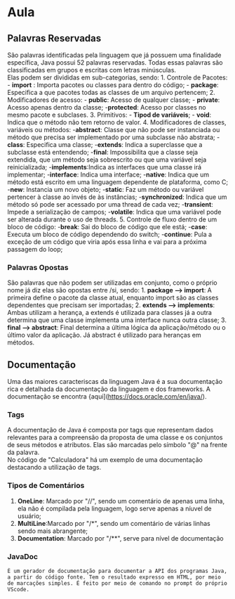 # Aula 

## Palavras Reservadas 

São palavras identificadas pela linguagem que já possuem uma finalidade específica, Java possui 52 palavras reservadas. Todas essas palavras são classificadas em grupos e escritas com letras minúsculas.  <br>
Elas podem ser divididas em sub-categorias, sendo: 
    1. Controle de Pacotes:
        - **import** : Importa pacotes ou classes para dentro do código; 
        - **package**: Especifica a que pacotes todas as classes de um arquivo pertencem; 
    2. Modificadores de acesso:
        - **public**: Acesso de qualquer classe; 
        - **private**: Acesso apenas dentro da classe;
        -**protected**: Acesso por classes no mesmo pacote e subclases. 
    3. Primitivos: 
        - **Tipod de variáveis**;
        - **void**: Indica que o método não tem retorno de valor. 
    4. Modificadores de classes, variáveis ou métodos: 
        -**abstract**: Classe que não pode ser instanciada ou método que precisa ser implementado por uma subclasse não abstrata;
        -**class**: Especifica uma classe;
        -**extends**: Indica a superclasse que a subclasse está entendendo;
        -**final**: Impossibilita que a classe seja extendida, que um método seja sobrescrito ou que uma variável seja reinicializada;
        -**implements**:Indica as interfaces que uma classe irá implementar;
        -**interface**: Indica uma interface; 
        -**native**: Indica que um método está escrito em uma linguagem dependente de plataforma, como C;
        -**new**: Instancia um novo objeto; 
        -**static**: Faz um método ou variável pertencer à classe ao invés de às instâncias;
        -**synchronized**: Indica que um método só pode ser acessado por uma thread de cada vez;
        -**transient**: Impede a serialização de campos; 
        -**volatile**: Indica que uma variável pode ser alterada durante o uso de threads.
    5. Controle de fluxo dentro de um bloco de código: 
        -**break**: Sai do bloco de código que ele está;
        -**case**: Executa um bloco de código dependendo do switch;
        -**continue**: Pula a exceção de um código que viria após essa linha e vai para a próxima passagem do loop; 

### Palavras Opostas
    
São palavras que não podem ser utilizadas em conjunto, como o próprio nome já diz elas são opostas entre /si, sendo:
    1. **package --> import**: A primeira define o pacote da classe atual, enquanto import são as classes dependentes que precisam ser importadas; 
    2. **extends --> implements**: Ambas utilizam a herança, a extends é utilizada para classes já a outra determina que uma classe implementa uma interface nunca outra classe;
    3. **final --> abstract**: Final determina a última lógica da aplicação/método ou o último valor da aplicação. Já abstract é utilizado para heranças em métodos. 

## Documentação

Uma das maiores caracteriscas da linguagem Java é a sua documentação rica e detalhada da documentação da linguagem e dos frameworks. A documentação se encontra {aqui](https://docs.oracle.com/en/java/). <br>

### Tags

A documentação de Java é composta por tags que representam dados relevantes para a compreensão da proposta de uma classe e os conjuntos de seus métodos e atributos. Elas são marcadas pelo símbolo "@" na frente da palavra. <br>
No código de "Calculadora" há um exemplo de uma documentação destacando a utilização de tags.<br>

### Tipos de Comentários

1. **OneLine**: Marcado por "//", sendo um comentário de apenas uma linha, ela não é compilada pela linguagem, logo serve apenas a níuvel de usuário;
2. **MultiLine**:Marcado por "/*", sendo um comentário de várias linhas sendo mais abrangente;
3. **Documentation**: Marcado por "/**", serve para nível de documentação

### JavaDoc 

    É um gerador de documentação para documentar a API dos programas Java, a partir do código fonte. Tem o resultado expresso em HTML, por meio de marcações simples. É feito por meio de comando no prompt do próprio VScode.   